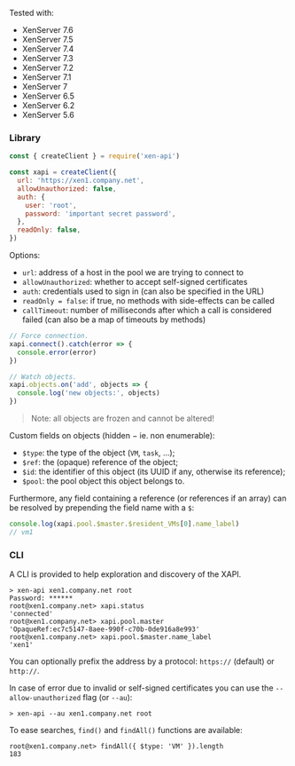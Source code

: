 Tested with:

- XenServer 7.6
- XenServer 7.5
- XenServer 7.4
- XenServer 7.3
- XenServer 7.2
- XenServer 7.1
- XenServer 7
- XenServer 6.5
- XenServer 6.2
- XenServer 5.6

### Library

```javascript
const { createClient } = require('xen-api')

const xapi = createClient({
  url: 'https://xen1.company.net',
  allowUnauthorized: false,
  auth: {
    user: 'root',
    password: 'important secret password',
  },
  readOnly: false,
})
```

Options:

- `url`: address of a host in the pool we are trying to connect to
- `allowUnauthorized`: whether to accept self-signed certificates
- `auth`: credentials used to sign in (can also be specified in the URL)
- `readOnly = false`: if true, no methods with side-effects can be called
- `callTimeout`: number of milliseconds after which a call is considered failed (can also be a map of timeouts by methods)

```js
// Force connection.
xapi.connect().catch(error => {
  console.error(error)
})

// Watch objects.
xapi.objects.on('add', objects => {
  console.log('new objects:', objects)
})
```

> Note: all objects are frozen and cannot be altered!

Custom fields on objects (hidden − ie. non enumerable):

- `$type`: the type of the object (`VM`, `task`, …);
- `$ref`: the (opaque) reference of the object;
- `$id`: the identifier of this object (its UUID if any, otherwise its reference);
- `$pool`: the pool object this object belongs to.

Furthermore, any field containing a reference (or references if an
array) can be resolved by prepending the field name with a `$`:

```javascript
console.log(xapi.pool.$master.$resident_VMs[0].name_label)
// vm1
```

### CLI

A CLI is provided to help exploration and discovery of the XAPI.

```
> xen-api xen1.company.net root
Password: ******
root@xen1.company.net> xapi.status
'connected'
root@xen1.company.net> xapi.pool.master
'OpaqueRef:ec7c5147-8aee-990f-c70b-0de916a8e993'
root@xen1.company.net> xapi.pool.$master.name_label
'xen1'
```

You can optionally prefix the address by a protocol: `https://` (default) or `http://`.

In case of error due to invalid or self-signed certificates you can use the `--allow-unauthorized` flag (or `--au`):

```
> xen-api --au xen1.company.net root
```

To ease searches, `find()` and `findAll()` functions are available:

```
root@xen1.company.net> findAll({ $type: 'VM' }).length
183
```
